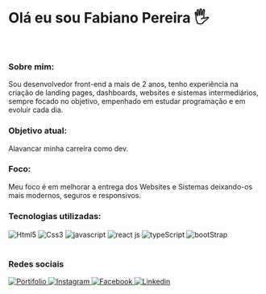 <h1>Olá eu sou Fabiano Pereira 🖐️</h1>
<br/>
<h3>Sobre mim:</h3>
<p>Sou desenvolvedor front-end a mais de 2 anos, tenho experiência na criação de landing pages, dashboards, websites e sistemas intermediários, sempre focado no objetivo, empenhado em estudar programação e em evoluir cada dia.</p>

<h3>Objetivo atual:</h3>
<p>Alavancar minha carreira como dev.</p>

<h3>Foco:</h3>
<p>Meu foco é em melhorar a entrega dos Websites e Sistemas deixando-os mais modernos, seguros e responsivos.</p>

<h3>Tecnologias utilizadas:</h3>
<div>
  <img href="#" align="center" alt="Html5" src="https://img.shields.io/badge/HTML5-E34F26?style=for-the-badge&logo=html5&logoColor=white">
  <img align="center" alt="Css3" src="https://img.shields.io/badge/CSS3-1572B6?style=for-the-badge&logo=css3&logoColor=white">
  <img align="center" alt="javascript" src="https://img.shields.io/badge/JavaScript-323330?style=for-the-badge&logo=javascript&logoColor=F7DF1E">
  <img align="center" alt="react js" src="https://img.shields.io/badge/React-20232A?style=for-the-badge&logo=react&logoColor=61DAFB">
  <img align="center" alt="typeScript" src="https://img.shields.io/badge/TypeScript-007ACC?style=for-the-badge&logo=typescript&logoColor=white">
  <img align="center" alt="bootStrap" src="https://img.shields.io/badge/Bootstrap-563D7C?style=for-the-badge&logo=bootstrap&logoColor=white">
</div>
<br/>
<h3>Redes sociais</h3>
<a href="https://portifolio-fabianopereiraone.vercel.app/" target="_blank"> <img alt="Portifolio" src="https://img.shields.io/badge/Blogger-FF5722?style=for-the-badge&logo=blogger&logoColor=white"/> </a>
<a href="https://www.instagram.com/fabiano_pereira.s/" target="_blank"> <img alt="Instagram" src="https://img.shields.io/badge/Instagram-E4405F?style=for-the-badge&logo=instagram&logoColor=white"/> </a>
<a href="https://www.facebook.com/people/Fabiano-Pereira/100054599546816/" target="_blank"> <img alt="Facebook" src="https://img.shields.io/badge/Facebook-1877F2?style=for-the-badge&logo=facebook&logoColor=white"/> </a>
<a href="https://www.linkedin.com/in/fabiano-pereireira-one/" target="_blank"> <img alt="Linkedin" src="https://img.shields.io/badge/LinkedIn-0077B5?style=for-the-badge&logo=linkedin&logoColor=white"/> </a>
